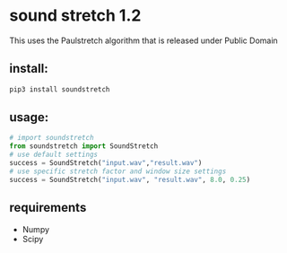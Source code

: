 
# sound stretch 1.2

This uses the Paulstretch algorithm that is released under Public Domain

## install:

```bash
pip3 install soundstretch
```

## usage:

```python
# import soundstretch
from soundstretch import SoundStretch
# use default settings
success = SoundStretch("input.wav","result.wav")
# use specific stretch factor and window size settings
success = SoundStretch("input.wav", "result.wav", 8.0, 0.25)

```

## requirements
- Numpy
- Scipy
